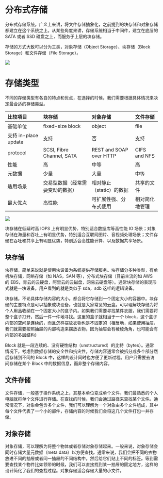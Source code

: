 # 分布式存储

分布式存储系统，广义上来讲，将文件存储抽象化，之前提到的块存储和对象存储都建立在这个系统之上。从某些角度来讲，存储系统相当于中间件，建立在底层的 SATA 或者 SSD 磁盘之上，而服务于上层的块存储。

存储的方式大致可以分为三类，对象存储（Object Storage）、块存储（Block Storage）和文件存储（File Storage）。

![](https://i.postimg.cc/ZRCQqF7b/image.png)

# 存储类型

不同的存储类型有各自的特点和优点，在选择的时候，我们需要根据具体情况来决定最合适的存储类型。

| 比较项目             | 块存储                           | 对象存储                 | 文件存储       |
| :------------------- | :------------------------------- | :----------------------- | :------------- |
| 基础单位             | fixed-size block                 | object                   | file           |
| 支持 in-place update | 支持                             | 否                       | 支持           |
| protocol             | SCSI, Fibre Channel, SATA        | REST and SOAP over HTTP  | CIFS and NFS   |
| 性能                 | 高                               | 中等                     | 高             |
| 元数据               | 少量                             | 大量                     | 中等           |
| 适用场景             | 交易型数据（经常需要变动的数据） | 相对静止（static）的数据 | 共享的文件     |
| 最大优点             | 高性能                           | 可扩展性强、分布式使用   | 相对简化地管理 |

![](https://i.postimg.cc/HjDzqrVt/image.png)

块存储在低延时高 IOPS 上有明显优势，特别适合数据库等高性能 IO 场景；对象存储在海量和吞吐上有明显优势，特别适合互联网图片、音视频处理场景；文件存储在吞吐和共享上有明显优势，特别适合高性能计算、以及数据共享场景。

## 块存储

块存储，简单来说就是使用块设备为系统提供存储服务。块存储分多种类型，有单机块存储，网络存储（如 NAS，SAN 等），分布式块存储（目前主流的如 AWS 的 EBS，青云的云硬盘，阿里云的云磁盘，网易云硬盘等）。通常块存储的表现形式就是一块设备，用户看到的就是类似于 sda，sdb 这样的逻辑设备。

块存储，不论具体存储内容的大小，都会将它存储到一个固定大小的容器中。块存储的主要特点是可以抽象成块设备，也就是大家常见的云盘。可以理解块存储为将个人用品收纳在一个固定大小的盒子内。如果我们需要寻找某件衣服，我们需要将整个盒子打开，然后一件一件地寻找。这里的盒子就相当于一个 block，这个盒子内部的空间是连续的，而且怎样摆放衣物也是不固定的（相反地，如果使用抽屉，我们就需要按照抽屉的内部构造来摆放衣物，因为抽屉会有棱棱角角，也可能会有内部的多层结构）

Block 就是一段连续的、没有硬性结构（unstructured）的比特（bytes）。通常情况下，考虑到数据存储的安全性和抗灾性，存储内容通常会被拆分成多个部分然后存储到不同的 Block 中，这样的设计同时也方便了更新过程。用户只需要去访问存储在某个 Block 中的数据信息，而非整个存储内容。

## 文件存储

文件存储，一般基于操作系统之上，其基本单位变成单个文件。我们最熟悉的个人电脑就将单个文件进行存储。在查找的时候，我们会通过路径来查找某个文件。通常情况下，对象会包含多个文件，我们可以理解为一个对象由多个文件组成，其中每个文件代表了一个小的部件，存储内容的时候我们会将这几个文件打包一并存储。

## 对象存储

对象存储，可以理解为将整个物体或者存储对象存储起来。一般来说，对象存储会同时存储大量元数据（meta data）以方便查找。通常来说，我们会把不同的衣物放进不同的抽屉或者同一抽屉的不同结构中，然后给它们贴上不同的标签。等到需要查找某个物件比如领带的时候，我们可以直接找到某一抽屉的固定地方，这样的设计简化了我们的查找过程。对象存储适合存储大量的小文件。

